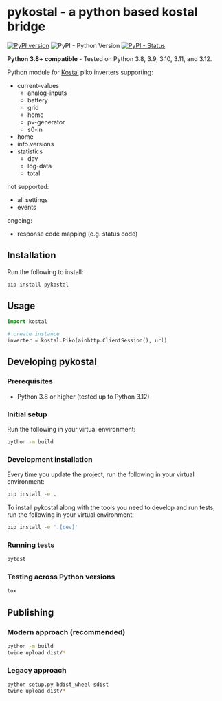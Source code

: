 # pykostal - a python based kostal bridge

[![PyPI version](https://badge.fury.io/py/pykostal.svg)](https://pypi.org/project/pykostal/)
![PyPI - Python Version](https://img.shields.io/pypi/pyversions/pykostal.svg)
[![PyPI - Status](https://img.shields.io/pypi/status/pykostal.svg)](https://pypi.org/project/pykostal/)

**Python 3.8+ compatible** - Tested on Python 3.8, 3.9, 3.10, 3.11, and 3.12.

Python module for [Kostal](https://www.kostal-solar-electric.com/) piko inverters supporting:

- current-values
  - analog-inputs
  - battery
  - grid
  - home
  - pv-generator
  - s0-in
- home
- info.versions
- statistics
  - day
  - log-data
  - total

not supported:

- all settings
- events

ongoing:

- response code mapping (e.g. status code)

## Installation

Run the following to install:

```python
pip install pykostal
```

## Usage

```python
import kostal

# create instance
inverter = kostal.Piko(aiohttp.ClientSession(), url)
```

## Developing pykostal

### Prerequisites
- Python 3.8 or higher (tested up to Python 3.12)

### Initial setup
Run the following in your virtual environment:

```bash
python -m build
```

### Development installation
Every time you update the project, run the following in your virtual environment:

```bash
pip install -e .
```

To install pykostal along with the tools you need to develop and run tests, run the following in your virtual environment:

```bash
pip install -e '.[dev]'
```

### Running tests
```bash
pytest
```

### Testing across Python versions
```bash
tox
```

## Publishing

### Modern approach (recommended)
```bash
python -m build
twine upload dist/*
```

### Legacy approach
```bash
python setup.py bdist_wheel sdist
twine upload dist/*
```
